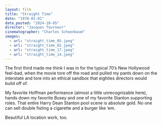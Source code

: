 ```yaml
---
layout: film
title: "Straight Time"
date: "1978-01-01"
date_posted: "2024-10-05"
director: "Jacques Tourneur"
cinematographer: "Charles Schoenbaum"
images:
  - url: "straight_time_05.jpeg"
  - url: "straight_time_02.jpeg"
  - url: "straight_time_17.jpeg"
  - url: "straight_time_14.jpeg"
---
```


The first third made me think I was in for the typical 70’s New Hollywood feel-bad, when the movie tore off the road and pulled my pants down on the interstate and tore into an ethical sandbox that eighties directors would build off of.

My favorite Hoffman performance (almost a little unrecognizable here), hands down my favorite Busey and one of my favorite Stanton supporting roles. That entire Harry Dean Stanton pool scene is absolute gold. No one can sell double fisting a cigarette and a burger like ‘em.

Beautiful LA location work, too.


